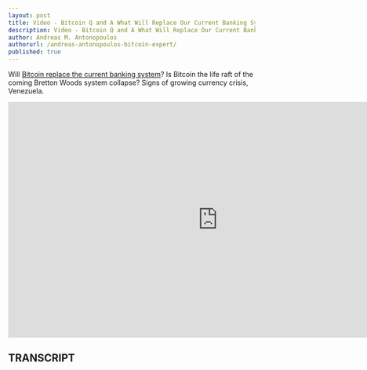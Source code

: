 ```yaml
---
layout: post
title: Video - Bitcoin Q and A What Will Replace Our Current Banking System
description: Video - Bitcoin Q and A What Will Replace Our Current Banking System
author: Andreas M. Antonopoulos
authorurl: /andreas-antonopoulos-bitcoin-expert/
published: true
---
```


<p>Will <a href="/video-bitcoin-q-an-a-what-is-the-role-of-nodes/">Bitcoin replace the current banking system</a>? Is Bitcoin the life raft of the coming Bretton Woods system collapse? Signs of growing currency crisis, Venezuela.</p>

<center><iframe width="854" height="480" src="https://www.youtube.com/embed/XKG_8_GLWXA?list=PLPQwGV1aLnTsHvzevl9BAUlfsfwFfU7aP" frameborder="0" allowfullscreen></iframe></center>

<h2>TRANSCRIPT</h2>
